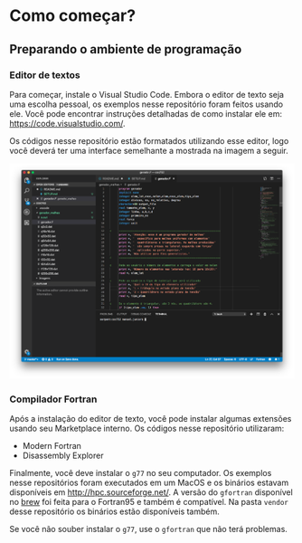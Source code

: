 # Como começar?

## Preparando o ambiente de programação

### Editor de textos

Para começar, instale o Visual Studio Code. Embora o editor de texto seja uma escolha pessoal, os exemplos nesse repositório foram feitos usando ele. Você pode encontrar instruções detalhadas de como instalar ele em: https://code.visualstudio.com/.

Os códigos nesse repositório estão formatados utilizando esse editor, logo você deverá ter uma interface semelhante a mostrada na imagem a seguir.

![](imagens/vscode.png)

### Compilador Fortran

Após a instalação do editor de texto, você pode instalar algumas extensões usando seu Marketplace interno. Os códigos nesse repositório utilizaram:
- Modern Fortran
- Disassembly Explorer

Finalmente, você deve instalar o `g77` no seu computador. Os exemplos nesse repositórios foram executados em um MacOS e os binários estavam disponíveis em http://hpc.sourceforge.net/. A versão do `gfortran` disponível no [brew](https://brew.sh) foi feita para o Fortran95 e também é compatível. Na pasta `vendor` desse repositório os binários estão disponíveis também.

Se você não souber instalar o `g77`, use o `gfortran` que não terá problemas.